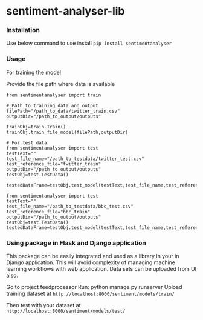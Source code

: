# sentiment-analyser-lib

### Installation
Use below command to use install 
`pip install sentimentanalyser`

### Usage

For training the model

Provide the file path where data is available
```
from sentimentanalyser import train

# Path to training data and output
filePath="/path_to_data/twitter_train.csv"
outputDir="/path_to_output/outputs"

trainObj=train.Train()
trainObj.train_file_model(filePath,outputDir)
```

```
# For test data
from sentimentanalyser import test
testText=""
test_file_name="/path_to_testdata/twitter_test.csv"
test_reference_file="twitter_train"
outputDir="/path_to_output/outputs"
testObj=test.TestData()

testedDataFrame=testObj.test_model(testText,test_file_name,test_reference_file,outputDir)`
```
```
from sentimentanalyser import test
testText=""
test_file_name="/path_to_testdata/bbc_test.csv"
test_reference_file="bbc_train"
outputDir="/path_to_output/outputs"
testObj=test.TestData()
testedDataFrame=testObj.test_model(testText,test_file_name,test_reference_file,outputDir)
```
### Using package in Flask and Django application
This package can be easily integrated and used as a library in your in Django application. This will avoid complexity of managing machine learning workflows with web application. Data sets can be uploaded from UI also.

Go to project feedprocessor
Run: python manage.py runserver
Upload training dataset at
`http://localhost:8000/sentiment/models/train/`

Then test with your dataset at
`http://localhost:8000/sentiment/models/test/`
